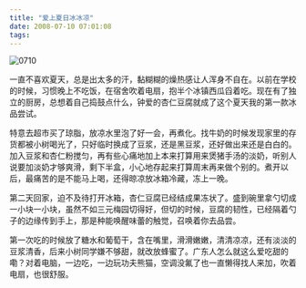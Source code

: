 ```yaml
---
title: "爱上夏日冰冰凉"
date: 2008-07-10 07:01:08
tags:
---
```


![0710](../../../images/2008/0710.jpg) 

一直不喜欢夏天，总是出太多的汗，黏糊糊的燥热感让人浑身不自在。以前在学校的时候，习惯晚上不吃饭，在宿舍吹着电扇，抱半个冰镇西瓜舀着吃。现在有了独立的厨房，总想着自己捣鼓点什么，钟爱的杏仁豆腐就成了这个夏天我的第一款冰品尝试。 

特意去超市买了琼脂，放凉水里泡了好一会，再煮化。找牛奶的时候发现家里的存货都被小树喝光了，只好临时换成了豆浆，还是黑豆浆，还好做出来还是白白的。加入豆浆和杏仁粉搅匀，再有些心痛地加上本来打算用来煲猪手汤的淡奶，听别人说要加淡奶才够爽滑，剩下半盒，小心地存起来打算周末再来做个别的。煮开以后，最痛苦的是不能马上喝，还得晾凉放冰箱冷藏，冻上一晚。 

第二天回家，迫不及待打开冰箱，杏仁豆腐已经结成果冻状了。盛到碗里拿勺切成一小块一小块，虽然不如三元梅园切得好，但切的时候，豆腐的韧性，已经隔着勺子的边缘传到手上，那是种能唤醒味蕾的触觉，召唤着你去品尝。 

第一次吃的时候放了糖水和葡萄干，含在嘴里，滑滑嫩嫩，清清凉凉，还有淡淡的豆浆清香，后来小树同学嫌不够甜，就改放蜂蜜了。广东人怎么就这么爱吃甜的嘞？对着电脑，一边吃，一边玩功夫熊猫，空调没氟了也一直懒得找人来加，吹着电扇，也很舒服。